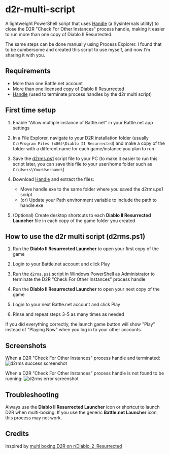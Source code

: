 # d2r-multi-script

A lightweight PowerShell script that uses [Handle](https://docs.microsoft.com/en-us/sysinternals/downloads/handle) (a Sysinternals utility) to close the D2R "Check For Other Instances" process handle, making it easier to run more than one copy of Diablo II Resurrected.

The same steps can be done manually using Process Explorer. I found that to be cumbersome and created this script to use myself, and now I'm sharing it with you.

## Requirements

- More than one Battle.net account
- More than one licensed copy of Diablo II Resurrected
- [Handle](https://docs.microsoft.com/en-us/sysinternals/downloads/handle) (used to terminate process handles by the d2r multi script)

## First time setup

1. Enable "Allow multiple instance of Battle.net" in your Battle.net app settings

2. In a File Explorer, navigate to your D2R installation folder (usually `C:\Program Files (x86)\Diablo II Resurrected`) and make a copy of the folder with a different name for each game/instance you plan to run

3. Save the [d2rms.ps1](d2rms.ps1) script file to your PC (to make it easier to run this script later, you can save this file to your user/home folder such as `C:\Users\YourUsername\`)

4. Download [Handle](https://docs.microsoft.com/en-us/sysinternals/downloads/handle) and extract the files:
   - Move handle.exe to the same folder where you saved the d2rms.ps1 script
   - (or) Update your Path environment variable to include the path to handle.exe

5. (Optional) Create desktop shortcuts to each **Diablo II Resurrected Launcher** file in each copy of the game folder you created

## How to use the d2r multi script (d2rms.ps1)

1. Run the **Diablo II Resurrected Launcher** to open your first copy of the game

2. Login to your Battle.net account and click Play

3. Run the `d2rms.ps1` script in Windows PowerShell as Administrator to terminate the D2R "Check For Other Instances" process handle

4. Run the **Diablo II Resurrected Launcher** to open your next copy of the game

5. Login to your next Battle.net account and click Play

6. Rinse and repeat steps 3-5 as many times as needed

If you did everything correctly, the launch game button will show "Play" instead of "Playing Now" when you log in to your other accounts.

## Screenshots

When a D2R "Check For Other Instances" process handle and terminated:
![d2rms success screenshot](https://user-images.githubusercontent.com/10291543/153690772-1cd69221-ee96-412e-b7a0-d002f63cf3e7.png)

When a D2R "Check For Other Instances" process handle is not found to be running:
![d2rms error screenshot](https://user-images.githubusercontent.com/10291543/153690778-89a93142-151f-4953-873d-e8a63e60b697.png)

## Troubleshooting

Always use the **Diablo II Resurrected Launcher** icon or shortcut to launch D2R when multi-boxing.  If you use the generic **Battle.net Launcher** icon, this process may not work.

## Credits

Inspired by [multi boxing D2R on r/Diablo_2_Resurrected](https://www.reddit.com/r/Diablo_2_Resurrected/comments/qocsfu/multi_boxing_d2r/)